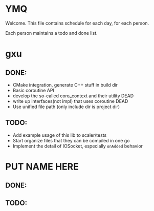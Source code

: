 
# YMQ

Welcome. This file contains schedule for each day, for each person.

Each person maintains a todo and done list.



# gxu

## DONE:
 - CMake integration, generate C++ stuff in build dir
 - Basic coroutine API
 - develop the so-called coro_context and their utility DEAD
 - write up interfaces(not impl) that uses coroutine DEAD
 - Use unified file path (only include dir is project dir)

## TODO:
 - Add example usage of this lib to scaler/tests
 - Start organize files that they can be compiled in one go
 - Implement the detail of IOSocket, especially `onAdded` behavior


# PUT NAME HERE 

## DONE:

## TODO:


